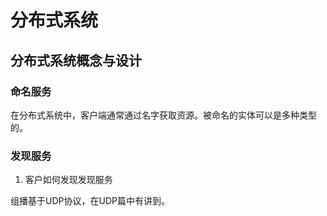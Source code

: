 # 分布式系统

## 分布式系统概念与设计

### 命名服务

在分布式系统中，客户端通常通过名字获取资源。被命名的实体可以是多种类型的。

### 发现服务

1) 客户如何发现发现服务

组播基于UDP协议，在UDP篇中有讲到。
